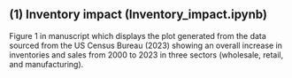 ## (1) Inventory impact (Inventory_impact.ipynb)
Figure 1 in manuscript which displays the plot generated from the data sourced from the US Census Bureau (2023) showing an overall increase in inventories and sales from 2000 to 2023 in three sectors (wholesale, retail, and manufacturing). 
